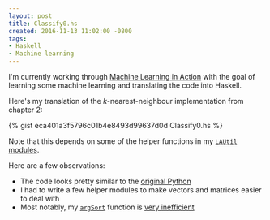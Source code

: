 ```yaml
---
layout: post
title: Classify0.hs
created: 2016-11-13 11:02:00 -0800
tags:
- Haskell
- Machine learning
---
```


I'm currently working through [Machine Learning in Action][mlinaction] with the
goal of learning some machine learning and translating the code into Haskell.

Here's my translation of the _k_-nearest-neighbour implementation from chapter
2:

{% gist eca401a3f5796c01b4e8493d99637d0d Classify0.hs %}

Note that this depends on some of the helper functions in my
[`LAUtil` modules][lautil].

Here are a few observations:

* The code looks pretty similar to the [original Python][classify0]
* I had to write a few helper modules to make vectors and matrices easier to
deal with
* Most notably, my [`argSort`][argsort] function is
[very inefficient][argsortstackoverflow]

[argsort]: https://github.com/rcook/machinelearninginaction/blob/p-rcook-lautil/knn/lib/LAUtil/Sorting.hs#L11
[argsortstackoverflow]: http://stackoverflow.com/questions/40576876/efficient-haskell-equivalent-to-numpys-argsort
[classify0]: https://github.com/rcook/machinelearninginaction/blob/master/Ch02/kNN.py
[lautil]: https://github.com/rcook/machinelearninginaction/tree/p-rcook-lautil/knn/lib
[mlinaction]: https://www.manning.com/books/machine-learning-in-action
